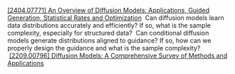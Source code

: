[[2404.07771] An Overview of Diffusion Models: Applications, Guided Generation, Statistical Rates and Optimization](https://arxiv.org/abs/2404.07771)
 Can diffusion models learn data distributions accurately and efficiently? If so, what is the sample complexity, especially for structured data?
 Can conditional diffusion models generate distributions aligned to guidance? If so, how can we properly design the guidance and what is the sample complexity?
 [[2209.00796] Diffusion Models: A Comprehensive Survey of Methods and Applications](https://arxiv.org/abs/2209.00796)
 